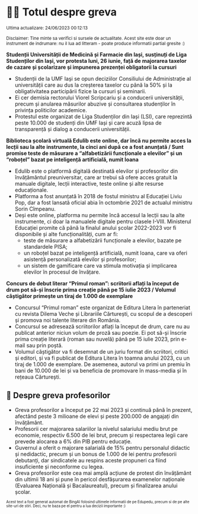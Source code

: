 # 👩‍🏫 Totul despre greva
<sub>Ultima actualizare: 24/06/2023 00:12:13</sub>

<sub>Disclaimer: Tine minte sa verifici si sursele de actualitate. Acest site este doar un instrument de indrumare: nu il lua ad litteram - poate produce informatii partial gresite :)</sub>

**Studenții Universității de Medicină și Farmacie din Iași, susținuți de Liga Studenților din Iași, vor protesta luni, 26 iunie, față de majorarea taxelor de cazare și școlarizare și impunerea prezenței obligatorii la cursuri**

- Studenții de la UMF Iași se opun deciziilor Consiliului de Administrație al universității care au dus la creșterea taxelor cu până la 50% și la obligativitatea participării fizice la cursuri și seminarii.
- Ei cer demisia rectorului Viorel Scripcariu și a conducerii universității, precum și anularea măsurilor abuzive și consultarea studenților în privința politicilor academice.
- Protestul este organizat de Liga Studenților din Iași (LSI), care reprezintă peste 10.000 de studenți din UMF Iași și care acuză lipsa de transparență și dialog a conducerii universității.

**Biblioteca școlară virtuală Edulib este online, dar încă nu permite acces la lecții sau la alte instrumente, la cinci ani după ce a fost anunțată / Sunt promise teste de măsurare a “alfabetizării funcționale a elevilor” și un “roboțel” bazat pe inteligență artificială, numit Ioana**

- Edulib este o platformă digitală destinată elevilor și profesorilor din învățământul preuniversitar, care ar trebui să ofere acces gratuit la manuale digitale, lecții interactive, teste online și alte resurse educaționale.
- Platforma a fost anunțată în 2018 de fostul ministru al Educației Liviu Pop, dar a fost lansată oficial abia în octombrie 2021 de actualul ministru Sorin Cîmpeanu.
- Deși este online, platforma nu permite încă accesul la lecții sau la alte instrumente, ci doar la manualele digitale pentru clasele I-VIII. Ministerul Educației promite că până la finalul anului școlar 2022-2023 vor fi disponibile și alte funcționalități, cum ar fi:
    - teste de măsurare a alfabetizării funcționale a elevilor, bazate pe standardele PISA;
    - un roboțel bazat pe inteligență artificială, numit Ioana, care va oferi asistență personalizată elevilor și profesorilor;
    - un sistem de gamificare care va stimula motivația și implicarea elevilor în procesul de învățare.

**Concurs de debut literar “Primul roman”: scriitorii aflați la început de drum pot să-și înscrie prima creație până pe 15 iulie 2023 / Volumul câștigător primește un tiraj de 1.000 de exemplare**

- Concursul “Primul roman” este organizat de Editura Litera în parteneriat cu revista Dilema Veche și Librariile Cărturești, cu scopul de a descoperi și promova noi talente literare din România.
- Concursul se adresează scriitorilor aflați la început de drum, care nu au publicat anterior niciun volum de proză sau poezie. Ei pot să-și înscrie prima creație literară (roman sau nuvelă) până pe 15 iulie 2023, prin e-mail sau prin poștă.
- Volumul câștigător va fi desemnat de un juriu format din scriitori, critici și editori, și va fi publicat de Editura Litera în toamna anului 2023, cu un tiraj de 1.000 de exemplare. De asemenea, autorul va primi un premiu în bani de 10.000 de lei și va beneficia de promovare în mass-media și în rețeaua Cărturești.

## 🏫 Despre greva profesorilor

- Greva profesorilor a început pe 22 mai 2023 și continuă până în prezent, afectând peste 3 milioane de elevi și peste 200.000 de angajați din învățământ.
- Profesorii cer majorarea salariilor la nivelul salariului mediu brut pe economie, respectiv 6.500 de lei brut, precum și respectarea legii care prevede alocarea a 6% din PIB pentru educație.
- Guvernul a oferit o majorare salarială de 15% pentru personalul didactic și nedidactic, precum și un bonus de 1.000 de lei pentru profesorii debutanți, dar sindicatele au respins aceste propuneri ca fiind insuficiente și neconforme cu legea.
- Greva profesorilor este cea mai amplă acțiune de protest din învățământ din ultimii 18 ani și pune în pericol desfășurarea examenelor naționale (Evaluarea Națională și Bacalaureatul), precum și finalizarea anului școlar.


<sub><sub>Acest text a fost generat automat de BingAI folosind ultimele informatii de pe Edupedu, precum si de pe alte site-uri de stiri. Deci, nu te baza pe el pentru a lua decizii importante :)</sub></sub>